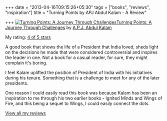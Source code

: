 +++
date = "2013-04-16T09:15:26+05:30"
tags = ["books", "reviews", "inspiration"]
title = "Turning Points by APJ Abdul Kalam - A Review"

+++
[![Turning Points: A Journey Through Challenges](https://d.gr-assets.com/books/1342436692m/15735106.jpg)](https://www.goodreads.com/book/show/15735106-turning-points)[Turning Points: A Journey Through Challenges](https://www.goodreads.com/book/show/15735106-turning-points) by [A.P.J. Abdul Kalam](https://www.goodreads.com/author/show/986042.A_P_J_Abdul_Kalam)

My rating: [4 of 5 stars](https://www.goodreads.com/review/show/577445550)

A good book that shows the life of a President that India loved, sheds light on the decisions he made that were considered controversial and inspires the leader in one. Not a book for a casual reader, for sure, they might complain it's boring.

I feel Kalam uplifted the position of President of India with his initiatives during his tenure. Something that is a challenge to meet for any of the later presidents.

One reason I could easily read this book was because Kalam has been an inspiration to me through his two earlier books - Ignited Minds and Wings of Fire, and this being a sequel to Wings, I could easily connect the dots.

[View all my reviews](https://www.goodreads.com/review/list/6520743-kartik-singhal)
